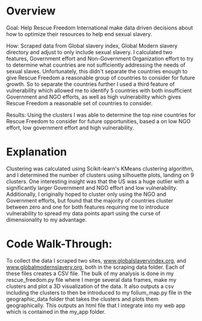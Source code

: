 # Overview
  Goal:
  Help Rescue Freedom International make data driven decisions about how to optimize their resources to help end sexual slavery.

  How:
  Scraped data from Global slavery index, Global Modern slavery directory and adjust to only include sexual slavery. I calculated two features, Government effort and Non-Government Organization effort to try to determine what countries are not sufficiently addressing the needs of sexual slaves. Unfortunately, this didn't separate the countries enough to give Rescue Freedom a reasonable group of countries to consider for future growth. So to separate the countries further I used a third feature of vulnerability which allowed me to identify 5 countries with both insufficient Government and NGO efforts, as well as high vulnerability which gives Rescue Freedom a reasonable set of countries to consider.

  Results:
  Using the clusters I was able to determine the top nine countries for Rescue Freedom to consider for future opportunities, based a on low NGO effort, low government effort and high vulnerability.


# Explanation
  Clustering was calculated using Scikit-learn's KMeans clustering algorithm, and I determined the number of clusters using silhouette plots, landing on 9 clusters.
  One interesting insight was that the US was a huge outlier with a significantly larger Government and NGO effort and low vulnerability. Additionally, I originally hoped to cluster only using the NGO and Government efforts, but found that the majority of countries cluster between zero and one for both features requiring me to introduce vulnerability to spread my data points apart using the curse of dimensionality to my advantage.

# Code Walk-Through:
  To collect the data I scraped two sites, www.globalslaveryindex.org, and www.globalmodernslavery.org, both in the scraping data folder. Each of these files creates a CSV file.
  The bulk of my analysis is done in my rescue_freedom.py file where I merge several data frames, make my clusters and plot a 3D visualization of the data. It also outputs a csv including the clusters to then be introduced to my folium_map.py file in the geographic_data folder that takes the clusters and plots them geographically. This outputs an html file that I integrate into my web app which is contained in the my_app folder.
